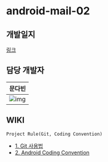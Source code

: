 # android-mail-02
## 개발일지
[링크](https://www.notion.so/736fff60faa74675b319dce329b8e50f)

## 담당 개발자

| 문다빈                                                       | 
| ------------------------------------------------------------ |
| ![img](https://github.com/mdb1217.png?size=100)              |

## WIKI

```
Project Rule(Git, Coding Convention)
```
- [1. Git 사용법](https://github.com/woowa-techcamp-2022/android-mail-02/wiki/1.-Git-사용법)
- [2. Android Coding Convention](https://github.com/woowa-techcamp-2022/android-mail-02/wiki/2.-Android-Coding-Convention)
